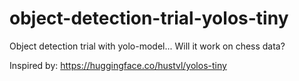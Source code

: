 # object-detection-trial-yolos-tiny

Object detection trial with yolo-model... Will it work on chess data?

Inspired by: https://huggingface.co/hustvl/yolos-tiny
